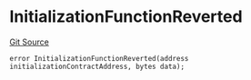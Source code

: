 # InitializationFunctionReverted
[Git Source](https://github.com/thrackle-io/tron/blob/f201d50818b608b30301a670e76c0b866af89050/src/client/token/handler/diamond/HandlerDiamondLib.sol)


```solidity
error InitializationFunctionReverted(address initializationContractAddress, bytes data);
```

